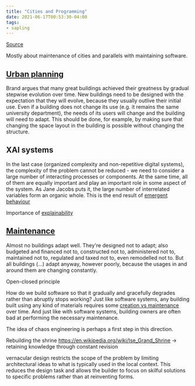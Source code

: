 ```yaml
---
title: "Cities and Programming"
date: 2021-06-17T00:53:30-04:00
tags:
- sapling
---
```


[Source](http://tomasp.net/blog/2020/cities-and-programming/)

Mostly about maintenance of cities and parallels with maintaining software.

## [Urban planning](thoughts/urban%20planning.md)
Brand argues that many great buildings achieved their greatness by gradual stepwise evolution over time. New buildings need to be designed with the expectation that they will evolve, because they usually outlive their initial use. Even if a building does not change its use (e.g. it remains the same university department), the needs of its users will change and the building will need to adapt. This should be done, for example, by making sure that changing the space layout in the building is possible without changing the structure.

## XAI systems
In the last case (organized complexity and non-repetitive digital systems), the complexity of the problem cannot be reduced - we need to consider a large number of interacting processes or components. At the same time, all of them are equally important and play an important role in some aspect of the system. As Jane Jacobs puts it, the large number of interrelated variables form an organic whole. This is the end result of [emergent behaviour](thoughts/emergent%20behaviour.md)

Importance of [explainability](thoughts/explainability.md)

## [Maintenance](thoughts/maintenance.md)
Almost no buildings adapt well. They're designed not to adapt; also budgeted and financed not to, constructed not to, administered not to, maintained not to, regulated and taxed not to, even remodelled not to. But all buildings (...) adapt anyway, however poorly, because the usages in and around them are changing constantly.

Open-closed principle

How do we build software so that it gradually and gracefully degrades rather than abruptly stops working? Just like software systems, any building built using any kind of materials requires some [creation vs maintenance](thoughts/creation%20vs%20maintenance.md) over time. And just like with software systems, building owners are often bad at performing the necessary maintenance.

The idea of chaos engineering is perhaps a first step in this direction.

Rebuilding the shrine https://en.wikipedia.org/wiki/Ise_Grand_Shrine -> retaining knowledge through constant revision

vernacular design restricts the scope of the problem by limiting architectural ideas to what is typically used in the local context. This reduces the design task and allows the builder to focus on skilful solutions to specific problems rather than at reinventing forms. 